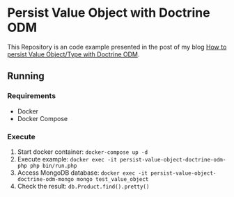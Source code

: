 # Persist Value Object with Doctrine ODM

This Repository is an code example presented in the post of my blog [How to persist Value Object/Type with Doctrine ODM]().

## Running

### Requirements

- Docker
- Docker Compose

### Execute

1. Start docker container: `docker-compose up -d`
2. Execute example: `docker exec -it persist-value-object-doctrine-odm-php php bin/run.php`
3. Access MongoDB database: `docker exec -it persist-value-object-doctrine-odm-mongo mongo test_value_object`
4. Check the result: `db.Product.find().pretty()`
